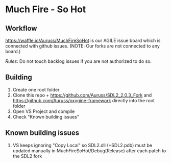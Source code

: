 Much Fire - So Hot
==================

Workflow
--------
https://waffle.io/Auruss/MuchFireSoHot is our AGILE issue board which is connected with github issues.
(NOTE: Our forks are not connected to any board.)

_Rules_: Do not touch backlog issues if you are not authorized to do so.

Building
--------
1. Create one root folder
2. Clone this repo + https://github.com/Auruss/SDL2_2.0.3_Fork and https://github.com/Auruss/oxygine-framework directly into the root folder
3. Open VS Project and compile
4. Check "Known building issues"

Known building issues 
---------------------
1. VS keeps ignoring "Copy Local" so SDL2.dll (+SDL2.pdb) must be updated manually in MuchFireSoHot/Debug(Release) after each patch to the SDL2 fork

